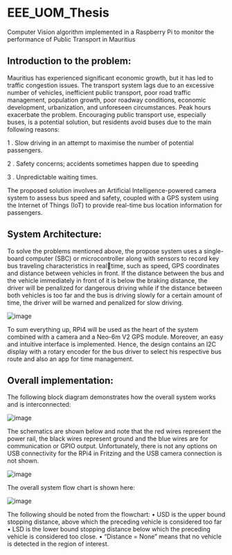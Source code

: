 # EEE_UOM_Thesis
Computer Vision algorithm implemented in a Raspberry Pi to monitor the performance of Public Transport in Mauritius


## Introduction to the problem:

Mauritius has experienced significant economic growth, but it has led to traffic congestion issues. The transport system lags due to an excessive number of vehicles, inefficient public transport, poor road traffic management, population growth, poor roadway conditions, economic development, urbanization, and unforeseen circumstances. Peak hours exacerbate the problem. Encouraging public transport use, especially buses, is a potential solution, but residents avoid buses due to the main following reasons:

1 . Slow driving in an attempt to maximise the number of potential passengers.

2 . Safety concerns; accidents sometimes happen due to speeding

3 . Unpredictable waiting times.

The proposed solution involves an Artificial Intelligence-powered camera system to assess bus speed and safety, coupled with a GPS system using the Internet of Things (IoT) to provide real-time bus location information for passengers.

## System Architecture:

To solve the problems mentioned above, the propose system uses a single-board computer (SBC) or microcontroller along with sensors to record key bus traveling characteristics in realtime, such as speed, GPS coordinates and distance between vehicles in front. If the distance between the bus and the vehicle immediately in front of it is below the braking  distance, the driver will be penalized for dangerous driving while if the distance between both vehicles is too far and the bus is driving slowly for a certain amount of time, the driver will be warned and penalized for slow driving.


![image](https://github.com/Mouneerm/EEE_UOM_Thesis/assets/45911394/a2effaf6-d5a6-4f96-8852-f0f88160429c)


To sum everything up, RPi4 will be used as the heart of the system combined with a camera and a Neo-6m V2 GPS module. Moreover, an easy and intuitive interface is implemented. Hence, the design contains an I2C display with a rotary encoder for the bus driver to select his respective bus route and also an app for time management.

## Overall implementation:

The following block diagram demonstrates how the overall system works and is 
interconnected:

![image](https://github.com/Mouneerm/EEE_UOM_Thesis/assets/45911394/04373084-a6b6-4068-8e0a-47929abc1534)


The schematics are shown below and note that the red wires represent the power rail, the black wires represent ground and the blue wires are for communication or GPIO output. Unfortunately, there is not any options on USB connectivity for the RPi4 in Fritzing and the USB camera connection is not shown.

![image](https://github.com/Mouneerm/EEE_UOM_Thesis/assets/45911394/e93df27b-8196-4bea-b331-dfdb0c0aff62)

The overall system flow chart is shown here:

![image](https://github.com/Mouneerm/EEE_UOM_Thesis/assets/45911394/d61e5c7e-8fd5-4570-90ac-fd0de8b7b971)

The following should be noted from the flowchart:
•	USD is the upper bound stopping distance, above which the preceding vehicle is considered too far
•	LSD is the lower bound stopping distance below which the preceding vehicle is considered too close.
•	“Distance = None” means that no vehicle is detected in the region of interest.

